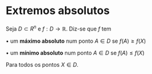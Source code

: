 
# Extremos absolutos

Seja $D ⊂ R^n$ e $f : D → \mathbb R$. Diz-se que $f$ tem

$\bullet$ um **máximo absoluto** num ponto $A \in D$ se
	$f(A) \geq f(X)$ 

$\bullet$ um **mínimo absoluto** num ponto $A \in D$ se
	$f(A) \leq f(X)$ 

Para todos os pontos $X \in D$.